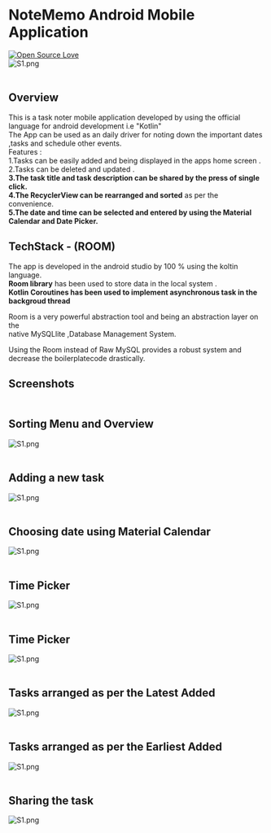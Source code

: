 # NoteMemo Android Mobile Application
[![Open Source Love](https://badges.frapsoft.com/os/v1/open-source.svg?v=103)](https://github.com/ellerbrock/open-source-badges/)<br>
   ![S1.png](https://github.com/shubham212001/NoteMemo/blob/master/kotlin-into.jpg)
<br><br>
## Overview
This is a task noter mobile application developed by using the official language for
android development i.e "Kotlin"<br>
The App can be used as an daily driver for noting down the important dates ,tasks and schedule other events.<br>
Features :<br>
1.Tasks can be easily added and being displayed in the apps home screen .<br>
2.Tasks can be deleted and updated .<br>
<b>3.The task title and task description can be shared by the press of single click.</b> <br>
<b>4.The RecyclerView can be rearranged and sorted</b> as per the convenience.<br>
<b>5.The date and time can be selected and entered by using the Material Calendar and Date Picker.</b> <br>

## TechStack  - (ROOM)

The app is developed in the android studio by 100 % using the koltin language.<br>
<b>Room library</b> has been used to store data in the local system .<br>
<b>Kotlin Coroutines has been used to implement asynchronous task in the backgroud thread </b><br>

Room is a very powerful abstraction tool and being an abstraction layer on the <br>
native MySQLlite ,Database Management System.<br>

Using the Room instead of Raw MySQL provides a robust system and decrease the boilerplatecode drastically.<br>

## Screenshots<br><br>
## Sorting Menu and Overview<br>
![S1.png](https://github.com/shubham212001/NoteMemo/blob/master/adding%20a%20single%20task%20with%20menu%20preview.jpeg)
<br><br>
## Adding a new task<br>
![S1.png](https://github.com/shubham212001/NoteMemo/blob/master/adding%20task%20activity.jpeg)
<br><br>
## Choosing date using Material Calendar<br>
![S1.png](https://github.com/shubham212001/NoteMemo/blob/master/calendar.jpeg)
<br><br>
## Time Picker<br>
![S1.png](https://github.com/shubham212001/NoteMemo/blob/master/clock1.jpeg)
<br><br>
## Time Picker<br>
![S1.png](https://github.com/shubham212001/NoteMemo/blob/master/clock2.jpeg)
<br><br>
## Tasks arranged as per the Latest Added<br>
![S1.png](https://github.com/shubham212001/NoteMemo/blob/master/latest.jpeg)
<br><br>
## Tasks arranged as per the Earliest Added<br>
![S1.png](https://github.com/shubham212001/NoteMemo/blob/master/sorting%20earlies.jpeg)
<br><br>
## Sharing the task<br>
![S1.png](https://github.com/shubham212001/NoteMemo/blob/master/share.jpeg)
<br><br>



